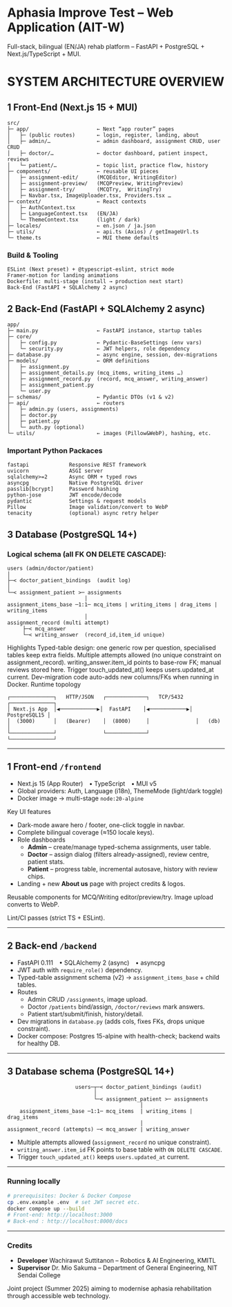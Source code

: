# Aphasia Improve Test – Web Application (AIT-W)

Full-stack, bilingual (EN/JA) rehab platform – FastAPI + PostgreSQL + Next.js/TypeScript + MUI.

# SYSTEM ARCHITECTURE OVERVIEW

## 1 Front-End (Next.js 15 + MUI)

```
src/
├─ app/                      ← Next “app router” pages
│   ├─ (public routes)       ← login, register, landing, about
│   ├─ admin/…               ← admin dashboard, assignment CRUD, user CRUD
│   ├─ doctor/…              ← doctor dashboard, patient inspect, reviews
│   └─ patient/…             ← topic list, practice flow, history
├─ components/               ← reusable UI pieces
│   ├─ assignment-edit/      (MCQEditor, WritingEditor)
│   ├─ assignment-preview/   (MCQPreview, WritingPreview)
│   ├─ assignment-try/       (MCQTry,  WritingTry)
│   ├─ Navbar.tsx, ImageUploader.tsx, Providers.tsx …
├─ context/                  ← React contexts
│   ├─ AuthContext.tsx
│   ├─ LanguageContext.tsx   (EN/JA)
│   └─ ThemeContext.tsx      (light / dark)
├─ locales/                  ← en.json / ja.json
├─ utils/                    ← api.ts (Axios) / getImageUrl.ts
└─ theme.ts                  ← MUI theme defaults
```

### Build & Tooling
    ESLint (Next preset) + @typescript-eslint, strict mode
    Framer-motion for landing animations
    Dockerfile: multi-stage (install → production next start)
    Back-End (FastAPI + SQLAlchemy 2 async)

## 2 Back-End (FastAPI + SQLAlchemy 2 async)

```
app/
├─ main.py                   ← FastAPI instance, startup tables
├─ core/
│   ├─ config.py             ← Pydantic-BaseSettings (env vars)
│   └─ security.py           ← JWT helpers, role dependency
├─ database.py               ← async engine, session, dev-migrations
├─ models/                   ← ORM definitions
│   ├─ assignment.py
│   ├─ assignment_details.py (mcq_items, writing_items …)
│   ├─ assignment_record.py  (record, mcq_answer, writing_answer)
│   ├─ assignment_patient.py
│   └─ user.py
├─ schemas/                  ← Pydantic DTOs (v1 & v2)
├─ api/                      ← routers
│   ├─ admin.py (users, assignments)
│   ├─ doctor.py
│   ├─ patient.py
│   └─ auth.py (optional)
└─ utils/                    ← images (Pillow&WebP), hashing, etc.
```

### Important Python Packaces
    fastapi             Responsive REST framework
    uvicorn             ASGI server
    sqlalchemy>=2       Async ORM + typed rows
    asyncpg             Native PostgreSQL driver
    passlib[bcrypt]     Password hashing
    python-jose         JWT encode/decode
    pydantic            Settings & request models
    Pillow              Image validation/convert to WebP
    tenacity            (optional) async retry helper

## 3 Database (PostgreSQL 14+)
### Logical schema (all FK ON DELETE CASCADE):

```
users (admin/doctor/patient)
│
├─< doctor_patient_bindings  (audit log)
│
└─< assignment_patient >─ assignments
                         │
assignment_items_base ─1:1─ mcq_items | writing_items | drag_items | writing_items
                         │
assignment_record (multi attempt)
     ├─< mcq_answer
     └─< writing_answer  (record_id,item_id unique)
```

Highlights
    Typed-table design: one generic row per question, specialised tables keep extra fields.
    Multiple attempts allowed (no unique constraint on assignment_record).
    writing_answer.item_id points to base-row FK; manual reviews stored here.
    Trigger touch_updated_at() keeps users.updated_at current.
    Dev-migration code auto-adds new columns/FKs when running in Docker.
Runtime topology

```
┌──────────────┐   HTTP/JSON   ┌─────────────┐   TCP/5432    ┌──────────────┐
│ Next.js App  │◀────────────▶│  FastAPI    │◀────────────▶│ PostgreSQL15 │
│  (3000)      │   (Bearer)    │  (8000)     │               │   (db)       │
└──────────────┘               └─────────────┘               └──────────────┘
```

---
## 1  Front-end  `/frontend`

* Next.js 15 (App Router) • TypeScript • MUI v5
* Global providers: Auth, Language (i18n), ThemeMode (light/dark toggle)
* Docker image → multi-stage `node:20-alpine`

Key UI features
* Dark-mode aware hero / footer, one-click toggle in navbar.
* Complete bilingual coverage (≈150 locale keys).
* Role dashboards
  * **Admin** – create/manage typed-schema assignments, user table.
  * **Doctor** – assign dialog (filters already-assigned), review centre, patient stats.
  * **Patient** – progress table, incremental autosave, history with review chips.
* Landing + new **About us** page with project credits & logos.

Reusable components for MCQ/Writing editor/preview/try. Image upload converts to WebP.

Lint/CI passes (strict TS + ESLint).

---
## 2  Back-end  `/backend`

* FastAPI 0.111 • SQLAlchemy 2 (async) • asyncpg
* JWT auth with `require_role()` dependency.
* Typed-table assignment schema (v2) → `assignment_items_base` + child tables.
* Routes
  * Admin CRUD `/assignments`, image upload.
  * Doctor `/patients` bind/assign, `/doctor/reviews` mark answers.
  * Patient start/submit/finish, history/detail.
* Dev migrations in `database.py` (adds cols, fixes FKs, drops unique constraint).
* Docker compose: Postgres 15-alpine with health-check; backend waits for healthy DB.

---
## 3  Database schema (PostgreSQL 14+)

```
                      users─┬─< doctor_patient_bindings (audit)
                            │
                            └─< assignment_patient >─ assignments
                                           │
    assignment_items_base ─1:1─ mcq_items  | writing_items | drag_items
                                           │
assignment_record (attempts) ─< mcq_answer | writing_answer
```

* Multiple attempts allowed (`assignment_record` no unique constraint).
* `writing_answer.item_id` FK points to base table with `ON DELETE CASCADE`.
* Trigger `touch_updated_at()` keeps `users.updated_at` current.

---
### Running locally

```bash
# prerequisites: Docker & Docker Compose
cp .env.example .env  # set JWT secret etc.
docker compose up --build
# Front-end: http://localhost:3000
# Back-end : http://localhost:8000/docs
```

---
### Credits
* **Developer**  Wachirawut Suttitanon – Robotics & AI Engineering, KMITL
* **Supervisor** Dr. Mio Sakuma – Department of General Engineering, NIT Sendai College

Joint project (Summer 2025) aiming to modernise aphasia rehabilitation through accessible web technology.
